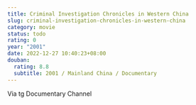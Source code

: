 ```yaml
---
title: Criminal Investigation Chronicles in Western China
slug: criminal-investigation-chronicles-in-western-china
category: movie
status: todo
rating: 0
year: "2001"
date: 2022-12-27 10:40:23+08:00
douban:
  rating: 8.8
  subtitle: 2001 / Mainland China / Documentary
---
```


Via tg Documentary Channel
